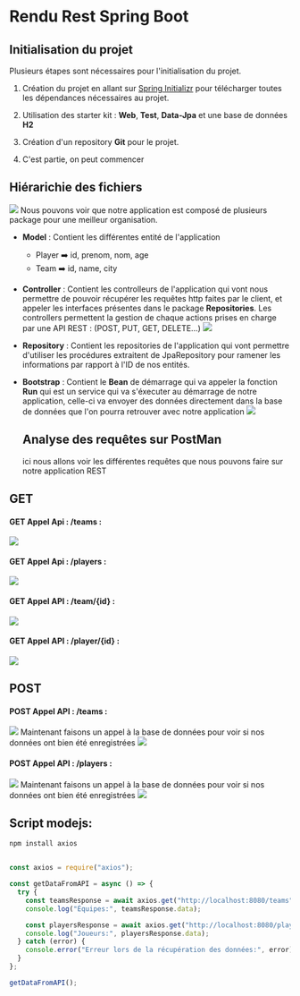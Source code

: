 # Rendu Rest Spring Boot

## Initialisation du projet

Plusieurs étapes sont nécessaires pour l'initialisation du projet.

1. Création du projet en allant sur <a href="https://start.spring.io/">Spring Initializr</a> pour télécharger toutes les dépendances nécessaires au projet.
2. Utilisation des starter kit : **Web**, **Test**, **Data-Jpa** et une base de données **H2**

3. Création d'un repository **Git** pour le projet.
4. C'est partie, on peut commencer

## Hiérarichie des fichiers

<img src="./asset/Tree.png"></img>
Nous pouvons voir que notre application est composé de plusieurs package pour une meilleur organisation.

- **Model** : Contient les différentes entité de l'application
  - Player ➡️ id, prenom, nom, age
  - Team ➡️ id, name, city
- **Controller** : Contient les controlleurs de l'application qui vont nous permettre de pouvoir récupérer les requêtes http faites par le client, et appeler les interfaces présentes dans le package **Repositories**. Les controllers permettent la gestion de chaque actions prises en charge par une API REST : (POST, PUT, GET, DELETE...)
  <img src="./asset/Controller.png"></img>

- **Repository** : Contient les repositories de l'application qui vont permettre d'utiliser les procédures extraitent de JpaRepository pour ramener les informations par rapport à l'ID de nos entités.
- **Bootstrap** : Contient le **Bean** de démarrage qui va appeler la fonction **Run** qui est un service qui va s'éxecuter au démarrage de notre application, celle-ci va envoyer des données directement dans la base de données que l'on pourra retrouver avec notre application
  <img src="./asset/bootstrap.png"></img>

  ## Analyse des requêtes sur PostMan

  ici nous allons voir les différentes requêtes que nous pouvons faire sur notre application REST

## GET

#### GET Appel Api : /teams :

<img src="./asset/postmangetallteams.png"></img>

#### GET Appel Api : /players :

<img src="./asset/postmangetallplayers.png"></img>

#### GET Appel API : /team/{id} :

<img src="./asset/postmangetoneteam.png"></img>

#### GET Appel API : /player/{id} :

<img src="./asset/postmangetoneplayer.png"></img>

## POST

#### POST Appel API : /teams :

<img src="./asset/postmanpostteams.png"> </img>
Maintenant faisons un appel à la base de données pour voir si nos données ont bien été enregistrées
<img src="./asset/postmanpostteams2.png"> </img>

#### POST Appel API : /players :

<img src="./asset/postmanpostteams.png"> </img>
Maintenant faisons un appel à la base de données pour voir si nos données ont bien été enregistrées
<img src="./asset/postmanpostteams2.png"> </img>

## Script modejs:

```bash
npm install axios
```

```javascript

const axios = require("axios");

const getDataFromAPI = async () => {
  try {
    const teamsResponse = await axios.get("http://localhost:8080/teams"); /
    console.log("Équipes:", teamsResponse.data);

    const playersResponse = await axios.get("http://localhost:8080/players");
    console.log("Joueurs:", playersResponse.data);
  } catch (error) {
    console.error("Erreur lors de la récupération des données:", error);
  }
};

getDataFromAPI();
```
